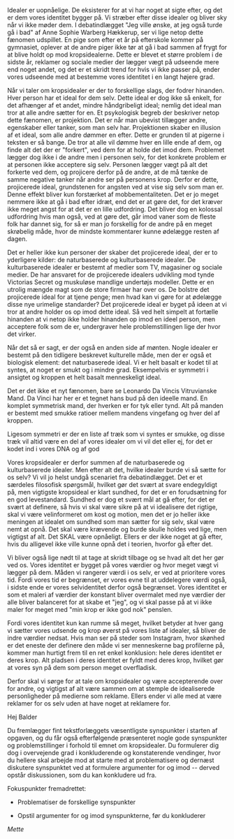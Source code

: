 Idealer er uopnåelige. De eksisterer for at vi har noget at sigte efter,
og det er dem vores identitet bygger på. Vi stræber efter disse idealer
og bliver sky når vi ikke møder dem. I debatindlægget "Jeg ville ønske,
at jeg også turde gå i bad" af Anne Sophie Warberg Hækkerup, ser vi lige
netop dette fænomen udspillet. En pige som efter et år på efterskole
kommer på gymnasiet, oplever at de andre piger ikke tør at gå i bad
sammen af frygt for at blive holdt op mod kropsidealerne. Dette er
blevet et større problem i de sidste år, reklamer og sociale medier der
lægger vægt på udseende mere end noget andet, og det er et skridt trend
for hvis vi ikke passer på, ender vores udseende med at bestemme vores
identitet i en langt højere grad.

Når vi taler om kropsidealer er der to forskellige slags, der fodrer
hinanden. Hver person har et ideal for dem selv. Dette ideal er dog ikke
så enkelt, for det afhænger af et andet, mindre håndgribeligt ideal;
nemlig det ideal man tror at alle andre sætter for en. Et psykologisk
begreb der beskriver netop dette fænomen, er projektion. Det er når man
ubevist tillægger andre, egenskaber eller tanker, som man selv har.
Projektionen skaber en illusion af et ideal, som alle andre dømmer en
efter. Dette er grunden til at pigerne i teksten er så bange. De tror at
alle vil dømme hver en lille ende af dem, og finde alt det der er
"forkert", ved dem for at holde det imod dem. Problemet lægger dog ikke
i de andre men i personen selv, for det konkrete problem er at personen
ikke acceptere sig selv. Personen lægger vægt på alt det forkerte ved
dem, og projicere derfor på de andre, at de må tænke de samme negative
tanker når andre ser på personens krop. Derfor er dette, projicerede
ideal, grundstenen for angsten ved at vise sig selv som man er. Denne
effekt bliver kun forstærket af mobbementaliteten. Det er jo meget
nemmere ikke at gå i bad efter idræt, end det er at gøre det, for det
kræver ikke meget angst for at det er en lille udfordring. Det bliver
dog en kolossal udfordring hvis man også, ved at gøre det, går imod
vaner som de fleste folk har dannet sig, for så er man jo forskellig for
de andre på en meget skrøbelig måde, hvor de mindste kommentarer kunne
ødelægge resten af dagen.

Det er heller ikke kun personer der skaber det projicerede ideal, der er
to yderligere kilder: de naturbaserede og kulturbaserede idealer. De
kulturbaserede idealer er bestemt af medier som TV, magasiner og sociale
medier. De har ansvaret for de projicerede idealers udvikling mod tynde
Victorias Secret og muskuløse mandlige undertøjs modeller. Dette er en
utrolig mængde magt som de store firmaer har over os. De bolstre det
projicerede ideal for at tjene penge; men hvad kan vi gøre for at
ødelægge disse nye urimelige standarder? Det projicerede ideal er byget
på ideen at vi tror at andre holder os op imod dette ideal. Så ved helt
simpelt at fortælle hinanden at vi netop ikke holder hinanden op imod en
ideel person, men acceptere folk som de er, undergraver hele
problemstillingen lige der hvor det virker.

Når det så er sagt, er der også en anden side af mønten. Nogle idealer
er bestemt på den tidligere beskrevet kulturelle måde, men der er også
et biologisk element: det naturbaserede ideal. Vi er helt basalt er
kodet til at syntes, at noget er smukt og i mindre grad. Eksempelvis er
symmetri i ansigtet og kroppen et helt basalt menneskeligt ideal.

Det er det ikke et nyt fænomen, bare se Leonardo Da Vincis Vitruvianske
Mand. Da Vinci har her er et tegnet hans bud på den ideelle mand. En
komplet symmetrisk mand, der hverken er for tyk eller tynd. Alt på
manden er bestemt med smukke ratioer mellem mandens vingefang og hver
del af kroppen.

Ligesom symmetri er der en liste af træk som vi syntes er smukke, og
disse træk vil altid være en del af vores idealer om vi vil det eller
ej, for det er kodet ind i vores DNA og af god

Vores kropsidealer er derfor summen af de naturbaserede og
kulturbaserede idealer. Men efter alt det, hvilke idealer burde vi så
sætte for os selv? Vi vil jo helst undgå scenariet fra debatindlægget.
Det er et særdeles filosofisk spørgsmål, hvilket gør det svært at svare
endegyldigt på, men vigtigste kropsideal er klart sundhed, for det er en
forudsætning for en god levestandard. Sundhed er dog et svært mål at gå
efter, for det er svært at definere, så hvis vi skal være sikre på at vi
idealisere det rigtige, skal vi være velinformeret om kost og motion,
men det er jo heller ikke meningen at idealet om sundhed som man sætter
for sig selv, skal være nemt at opnå. Det skal være krævende og burde
skulle holdes ved lige, men vigtigst af alt. Det SKAL være opnåeligt.
Ellers er der ikke noget at gå efter, hvis du alligevel ikke ville kunne
opnå det i teorien, hvorfor gå efter det.

Vi bliver også lige nødt til at tage at skridt tilbage og se hvad alt
det her gør ved os. Vores identitet er bygget på vores værdier og hvor
meget vægt vi lægger på dem. Måden vi rangerer værdi i os selv, er ved
at prioritere vores tid. Fordi vores tid er begrænset, er vores evne til
at uddelegere værdi også, i sidste ende er vores selvidentitet derfor
også begrænset. Vores identitet er som et maleri af værdier der konstant
bliver overmalet med nye værdier der alle bliver balanceret for at skabe
et "jeg", og vi skal passe på at vi ikke maler for meget med "min krop
er ikke god nok" penslen.

Fordi vores identitet kun kan rumme så meget, hvilket betyder at hver
gang vi sætter vores udsende og krop øverst på vores liste af idealer,
så bliver de indre værdier nedsat. Hvis man ser på steder som Instagram,
hvor skønhed er det eneste der definere den måde vi ser menneskerne bag
profilerne på, kommer man hurtigt frem til en ret enkel konklusion: hele
deres identitet er deres krop. Alt pladsen i deres identitet er fyldt
med deres krop, hvilket gør at vores syn på dem som person meget
overfladisk.

Derfor skal vi sørge for at tale om kropsidealer og være accepterende
over for andre, og vigtigst af alt være sammen om at stemple de
idealiserede personligheder på medierne som reklame. Ellers ender vi
alle med at være reklamer for os selv uden at have noget at reklamere
for.

Hej Balder

Du fremlægger fint tekstforlæggets væsentligste synspunkter i starten af
opgaven, og du får også efterfølgende præsenteret nogle gode synspunkter
og problemstillinger i forhold til emnet om kropsidealer. Du formulerer
dig dog i overvejende grad i konkluderende og konstaterende vendinger,
hvor du hellere skal arbejde mod at starte med at problematisere og
dernæst diskutere synspunktet ved at formulere argumenter for og imod --
derved opstår diskussionen, som du kan konkludere ud fra.

Fokuspunkter fremadrettet:

-   Problematiser de forskellige synspunkter

-   Opstil argumenter for og imod synspunkterne, før du konkluderer

*Mette*
